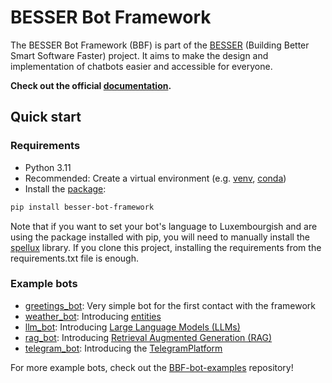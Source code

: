 # BESSER Bot Framework

The BESSER Bot Framework (BBF) is part of the [BESSER](https://modeling-languages.com/a-smart-low-code-platform-for-smart-software-in-luxembourg-goodbye-barcelona/) (Building Better Smart Software Faster) project. It aims to make
the design and implementation of chatbots easier and accessible for everyone.

**Check out the official [documentation](https://besserbot-framework.readthedocs.io/en/latest/).**

## Quick start

### Requirements

- Python 3.11
- Recommended: Create a virtual environment
  (e.g. [venv](https://docs.python.org/3/library/venv.html),
  [conda](https://conda.io/projects/conda/en/latest/user-guide/tasks/manage-environments.html))
- Install the [package](https://pypi.org/project/besser-bot-framework/):

```bash
pip install besser-bot-framework
```
Note that if you want to set your bot's language to Luxembourgish and are using the package installed with pip, you will need to manually install the [spellux](https://github.com/questoph/spellux) library. 
If you clone this project, installing the requirements from the requirements.txt file is enough.


### Example bots

- [greetings_bot](https://github.com/BESSER-PEARL/BESSER-Bot-Framework/blob/main/besser/bot/test/examples/greetings_bot.py): Very simple bot for the first contact with the framework
- [weather_bot](https://github.com/BESSER-PEARL/BESSER-Bot-Framework/blob/main/besser/bot/test/examples/weather_bot.py): Introducing [entities](https://besserbot-framework.readthedocs.io/en/latest/wiki/core/entities.html)
- [llm_bot](https://github.com/BESSER-PEARL/BESSER-Bot-Framework/blob/main/besser/bot/test/examples/llm_bot.py): Introducing [Large Language Models (LLMs)](https://besserbot-framework.readthedocs.io/en/latest/wiki/nlp/llm.html)
- [rag_bot](https://github.com/BESSER-PEARL/BESSER-Bot-Framework/blob/main/besser/bot/test/examples/rag_bot.py): Introducing [Retrieval Augmented Generation (RAG)](https://besserbot-framework.readthedocs.io/en/latest/wiki/nlp/rag.html)
- [telegram_bot](https://github.com/BESSER-PEARL/BESSER-Bot-Framework/blob/main/besser/bot/test/examples/telegram_bot.py): Introducing the [TelegramPlatform](https://besserbot-framework.readthedocs.io/en/latest/wiki/platforms/telegram_platform.html)

For more example bots, check out the [BBF-bot-examples](https://github.com/BESSER-PEARL/BBF-bot-examples) repository!
